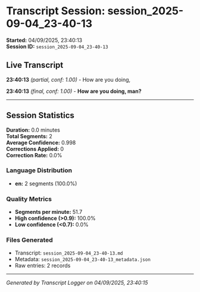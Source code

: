 # Transcript Session: session_2025-09-04_23-40-13

**Started:** 04/09/2025, 23:40:13  
**Session ID:** `session_2025-09-04_23-40-13`

## Live Transcript

**23:40:13** *(partial, conf: 1.00)* - How are you doing,

**23:40:13** *(final, conf: 1.00)* - **How are you doing, man?**



---

## Session Statistics

**Duration:** 0.0 minutes  
**Total Segments:** 2  
**Average Confidence:** 0.998  
**Corrections Applied:** 0  
**Correction Rate:** 0.0%

### Language Distribution
- **en:** 2 segments (100.0%)

### Quality Metrics
- **Segments per minute:** 51.7
- **High confidence (>0.9):** 100.0%
- **Low confidence (<0.7):** 0.0%

### Files Generated
- Transcript: `session_2025-09-04_23-40-13.md`
- Metadata: `session_2025-09-04_23-40-13_metadata.json`
- Raw entries: 2 records

---
*Generated by Transcript Logger on 04/09/2025, 23:40:15*
